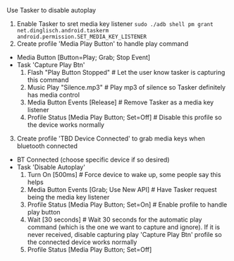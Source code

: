 Use Tasker to disable autoplay

1. Enable Tasker to sret media key listener
`sudo ./adb shell pm grant net.dinglisch.android.taskerm android.permission.SET_MEDIA_KEY_LISTENER`
2. Create profile 'Media Play Button' to handle play command
  - Media Button [Button=Play; Grab; Stop Event]
  - Task 'Capture Play Btn'
    1. Flash "Play Button Stopped" # Let the user know tasker is capturing this command
    2. Music Play "Silence.mp3" # Play mp3 of silence so Tasker definitely has media control
    3. Media Button Events [Release] # Remove Tasker as a media key listener
    4. Profile Status [Media Play Button; Set=Off] # Disable this profile so the device works normally
3. Create profile 'TBD Device Connected' to grab media keys when bluetooth connected
  - BT Connected (choose specific device if so desired)
  - Task 'Disable Autoplay'
    1. Turn On [500ms] # Force device to wake up, some people say this helps
    2. Media Button Events [Grab; Use New API] # Have Tasker request being the media key listener
    3. Profile Status [Media Play Button; Set=On] # Enable profile to handle play button
    4. Wait [30 seconds] # Wait 30 seconds for the automatic play command (which is the one we want to capture and ignore).  If it is never received, disable capturing play 'Capture Play Btn' profile so the connected device works normally
    5. Profile Status [Media Play Button; Set=Off]
